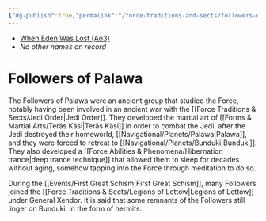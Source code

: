 ```yaml
---
{"dg-publish":true,"permalink":"/force-traditions-and-sects/followers-of-palawa/","tags":["faction"]}
---
```


- [When Eden Was Lost (Ao3)](https://archiveofourown.org/works/19334440/chapters/45992584)
- *No other names on record*
# Followers of Palawa

The Followers of Palawa were an ancient group that studied the Force, notably having been involved in an ancient war with the [[Force Traditions & Sects/Jedi Order\|Jedi Order]]. They developed the martial art of [[Forms & Martial Arts/Teräs Käsi\|Teräs Käsi]] in order to combat the Jedi, after the Jedi destroyed their homeworld, [[Navigational/Planets/Palawa\|Palawa]], and they were forced to retreat to [[Navigational/Planets/Bunduki\|Bunduki]]. They also developed a [[Force Abilities & Phenomena/Hibernation trance\|deep trance technique]] that allowed them to sleep for decades without aging, somehow tapping into the Force through meditation to do so. 

During the [[Events/First Great Schism\|First Great Schism]], many Followers joined the [[Force Traditions & Sects/Legions of Lettow\|Legions of Lettow]] under General Xendor. It is said that some remnants of the Followers still linger on Bunduki, in the form of hermits. 


